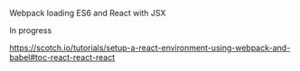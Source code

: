 Webpack loading ES6 and React with JSX

In progress


https://scotch.io/tutorials/setup-a-react-environment-using-webpack-and-babel#toc-react-react-react

